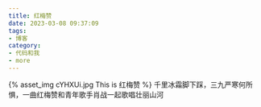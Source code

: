 ```yaml
---
title: 红梅赞
date: 2023-03-08 09:37:09
tags:
- 博客
category:
- 代码和我
- more
---
```

{% asset_img cYHXUi.jpg This is 红梅赞 %}
千里冰霜脚下踩，三九严寒何所惧，一曲红梅赞和青年歌手肖战一起歌唱壮丽山河